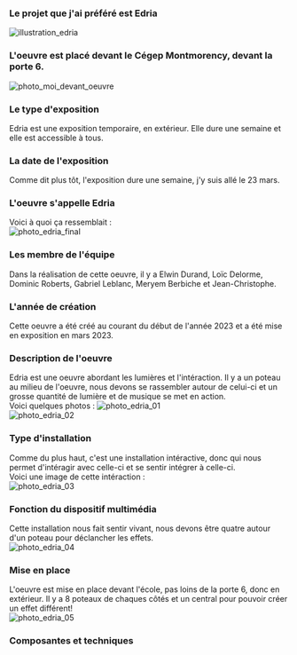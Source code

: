 ### Le projet que j'ai préféré est Edria  
![illustration_edria](https://user-images.githubusercontent.com/112108214/233459074-145bcd46-806b-4216-ade5-34b0bef6fc05.jpg)  
### L'oeuvre est placé devant le Cégep Montmorency, devant la porte 6.  
![photo_moi_devant_oeuvre](https://user-images.githubusercontent.com/112108214/233460050-d977cfb7-952d-45bd-bdac-f7bb9d232c0d.jpg)  
### Le type d'exposition  
Edria est une exposition temporaire, en extérieur. Elle dure une semaine et elle est accessible à tous.  
### La date de l'exposition  
Comme dit plus tôt, l'exposition dure une semaine, j'y suis allé le 23 mars.  
### L'oeuvre s'appelle Edria  
Voici à quoi ça ressemblait :  
![photo_edria_final](https://user-images.githubusercontent.com/112108214/233470142-98e59492-9220-46c8-be03-f1250652045d.jpg)  
### Les membre de l'équipe  
Dans la réalisation de cette oeuvre, il y a Elwin Durand, Loïc Delorme, Dominic Roberts, Gabriel Leblanc, Meryem Berbiche et Jean-Christophe.  
### L'année de création  
Cette oeuvre a été créé au courant du début de l'année 2023 et a été mise en exposition en mars 2023.  
### Description de l'oeuvre  
Edria est une oeuvre abordant les lumières et l'intéraction. Il y a un poteau au milieu de l'oeuvre, nous devons se rassembler autour de celui-ci et un grosse quantité de lumière et de musique se met en action.  
Voici quelques photos : 
![photo_edria_01](https://user-images.githubusercontent.com/112108214/233473437-8ace1fa4-0a59-4a2d-be14-adae8b48ebdb.jpg)  
![photo_edria_02](https://user-images.githubusercontent.com/112108214/233473459-8a9c4047-c9d6-4647-b007-50be3eb45ac0.jpg)  
### Type d'installation  
Comme du plus haut, c'est une installation intéractive, donc qui nous permet d'intéragir avec celle-ci et se sentir intégrer à celle-ci.  
Voici une image de cette intéraction :  
![photo_edria_03](https://user-images.githubusercontent.com/112108214/233474172-10c58343-3b51-47df-863e-a90407ea9c06.jpg)    
### Fonction du dispositif multimédia  
Cette installation nous fait sentir vivant, nous devons être quatre autour d'un poteau pour déclancher les effets.  
![photo_edria_04](https://user-images.githubusercontent.com/112108214/234739714-72000237-f014-43cf-b077-faa0dfabfbd3.jpg)  
### Mise en place  
L'oeuvre est mise en place devant l'école, pas loins de la porte 6, donc en extérieur. Il y a 8 poteaux de chaques côtés et un central pour pouvoir créer un effet différent!  
![photo_edria_05](https://user-images.githubusercontent.com/112108214/234739579-41fe55fc-0fbe-4fdd-bdcf-f8c1e5def5f6.jpg)  
### Composantes et techniques  
